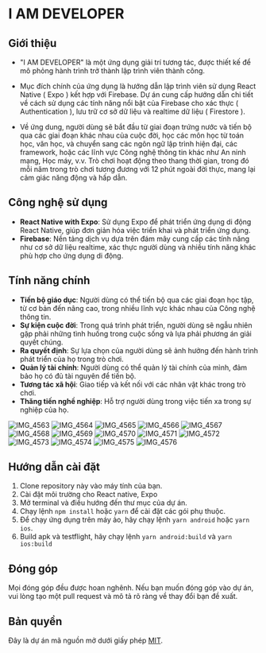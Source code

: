 # I AM DEVELOPER

## Giới thiệu

- "I AM DEVELOPER" là một ứng dụng giải trí tương tác, được thiết kế để mô phỏng hành trình trở thành lập trình viên thành công.

- Mục đích chính của ứng dụng là hướng dẫn lập trình viên sử dụng React Native ( Expo ) kết hợp với Firebase. Dự án cung cấp hướng dẫn chi tiết về cách sử dụng các tính năng nổi bật của Firebase cho xác thực ( Authentication ), lưu trữ cơ sở dữ liệu và realtime dữ liệu ( Firestore ).

- Về ứng dung, người dùng sẽ bắt đầu từ giai đoạn trứng nước và tiến bộ qua các giai đoạn khác nhau của cuộc đời, học các môn học từ toán học, văn học, và chuyển sang các ngôn ngữ lập trình hiện đại, các framework, hoặc các lĩnh vực Công nghệ thông tin khác như An ninh mạng, Học máy, v.v. Trò chơi hoạt động theo thang thời gian, trong đó mỗi năm trong trò chơi tương đương với 12 phút ngoài đời thực, mang lại cảm giác năng động và hấp dẫn.

## Công nghệ sử dụng
- **React Native with Expo**: Sử dụng Expo để phát triển ứng dụng di động React Native, giúp đơn giản hóa việc triển khai và phát triển ứng dụng.
- **Firebase**: Nền tảng dịch vụ dựa trên đám mây cung cấp các tính năng như cơ sở dữ liệu realtime, xác thực người dùng và nhiều tính năng khác phù hợp cho ứng dụng di động.

## Tính năng chính
- **Tiến bộ giáo dục**: Người dùng có thể tiến bộ qua các giai đoạn học tập, từ cơ bản đến nâng cao, trong nhiều lĩnh vực khác nhau của Công nghệ thông tin.
- **Sự kiện cuộc đời**: Trong quá trình phát triển, người dùng sẽ ngẫu nhiên gặp phải những tình huống trong cuộc sống và lựa phải phương án giải quyết chúng.
- **Ra quyết định**: Sự lựa chọn của người dùng sẽ ảnh hưởng đến hành trình phát triển của họ trong trò chơi.
- **Quản lý tài chính**: Người dùng có thể quản lý tài chính của mình, đảm bảo họ có đủ tài nguyên để tiến bộ.
- **Tương tác xã hội**: Giao tiếp và kết nối với các nhân vật khác trong trò chơi.
- **Thăng tiến nghề nghiệp**: Hỗ trợ người dùng trong việc tiến xa trong sự nghiệp của họ.

![IMG_4563](https://github.com/hoanganhtuanbkdn/react-native-firebase-example/assets/56712229/345b4346-f899-47ac-8c93-bdf9e8317ac2)
![IMG_4564](https://github.com/hoanganhtuanbkdn/react-native-firebase-example/assets/56712229/f35ce6cf-b8b9-4b7d-a9ce-d3df6ab70147)
![IMG_4565](https://github.com/hoanganhtuanbkdn/react-native-firebase-example/assets/56712229/3b67e5dd-f169-4999-ad4d-3ebfa2ae1fe3)
![IMG_4566](https://github.com/hoanganhtuanbkdn/react-native-firebase-example/assets/56712229/6f43c471-22a3-491a-ad91-183e1b33e522)
![IMG_4567](https://github.com/hoanganhtuanbkdn/react-native-firebase-example/assets/56712229/2452b628-5dfe-412d-a814-0fb2a85d9f56)
![IMG_4568](https://github.com/hoanganhtuanbkdn/react-native-firebase-example/assets/56712229/de651b80-9584-4c98-9046-145e7c3a1280)
![IMG_4569](https://github.com/hoanganhtuanbkdn/react-native-firebase-example/assets/56712229/55e3d0a7-90d5-493d-ac33-916adcfedc8b)
![IMG_4570](https://github.com/hoanganhtuanbkdn/react-native-firebase-example/assets/56712229/6576ee51-466c-4071-b535-d1e48b3e8c57)
![IMG_4571](https://github.com/hoanganhtuanbkdn/react-native-firebase-example/assets/56712229/46c2e8f3-3a64-4db6-87c8-1a3a08a0c6d4)
![IMG_4572](https://github.com/hoanganhtuanbkdn/react-native-firebase-example/assets/56712229/365c0c1e-397e-4306-9303-86c178b9f4d5)
![IMG_4573](https://github.com/hoanganhtuanbkdn/react-native-firebase-example/assets/56712229/c59dad47-ab53-41d2-9a40-ea1336285623)
![IMG_4574](https://github.com/hoanganhtuanbkdn/react-native-firebase-example/assets/56712229/bb921fd7-d849-4748-8e92-6fe5ccacfb28)
![IMG_4575](https://github.com/hoanganhtuanbkdn/react-native-firebase-example/assets/56712229/3f54c454-247c-4073-84be-2d3e02753d16)
![IMG_4576](https://github.com/hoanganhtuanbkdn/react-native-firebase-example/assets/56712229/60b974ed-a4c3-43c1-9b13-9e607beaffb2)




## Hướng dẫn cài đặt
1. Clone repository này vào máy tính của bạn.
2. Cài đặt môi trường cho React native, Expo
3. Mở terminal và điều hướng đến thư mục của dự án.
4. Chạy lệnh `npm install` hoặc `yarn` để cài đặt các gói phụ thuộc.
5. Để chạy ứng dụng trên máy ảo, hãy chạy lệnh `yarn android` hoặc `yarn ios`.
6. Build apk và testflight, hãy chạy lệnh `yarn android:build` và `yarn ios:build`
   
## Đóng góp
Mọi đóng góp đều được hoan nghênh. Nếu bạn muốn đóng góp vào dự án, vui lòng tạo một pull request và mô tả rõ ràng về thay đổi bạn đề xuất.

## Bản quyền
Đây là dự án mã nguồn mở dưới giấy phép [MIT](https://opensource.org/licenses/MIT).
